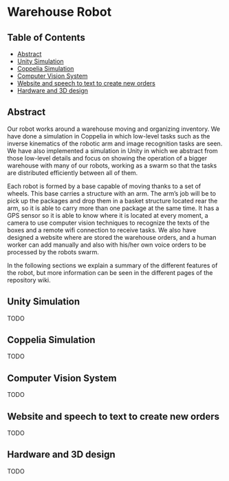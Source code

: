 # Warehouse Robot

## Table of Contents

* [Abstract](#Abstract)
* [Unity Simulation](#Unity-Simulation)
* [Coppelia Simulation](#Coppelia-Simulation)
* [Computer Vision System](#Computer-Vision-System)
* [Website and speech to text to create new orders](#Website-and-speech-to-text-to-create-new-orders)
* [Hardware and 3D design](#Hardware-and-3D-design)

## Abstract

Our robot works around a warehouse moving and organizing inventory. We have done a simulation in Coppelia in which low-level tasks such as the inverse kinematics of the robotic arm and image recognition tasks are seen. We have also implemented a simulation in Unity in which we abstract from those low-level details and focus on showing the operation of a bigger warehouse with many of our robots, working as a swarm so that the tasks are distributed efficiently between all of them.

Each robot is formed by a base capable of moving thanks to a set of wheels. This base carries a structure with an arm. The arm’s job will be to pick up the packages and drop them in a basket structure located rear the arm, so it is able to carry more than one package at the same time. It has a GPS sensor so it is able to know where it is located at every moment, a camera to use computer vision techniques to recognize the texts of the boxes and a remote wifi connection to receive tasks. We also have designed a website where are stored the warehouse orders, and a human worker can add manually and also with his/her own voice orders to be processed by the robots swarm.

In the following sections we explain a summary of the different features of the robot, but more information can be seen in the different pages of the repository wiki.

## Unity Simulation

TODO

## Coppelia Simulation

TODO

## Computer Vision System

TODO

## Website and speech to text to create new orders

TODO

## Hardware and 3D design

TODO
